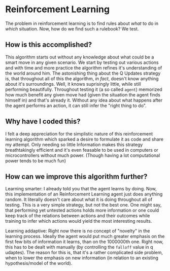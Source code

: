 # Reinforcement Learning

The problem in reinforcement learning is to find rules about _what_ to do in _which_ situation.
Now, how do we find such a rulebook?
We test.

## How is this accomplished?

This algorithm starts out without any knowledge about what could be a smart move in any given scenario.
We start by testing out various actions and with time and more practice the algorithm refines it's understanding of the world around him.
The astonishing thing about the Q Updates strategy is, that throughout all of this the algorithm, _in fact_, doesn't know anything about it's surroundings. Well, it knows suprisingly little, while still performing beautifully.
Throughout testing it (a so called `agent`) memorized how much benefit any given move had (given the situation the agent finds himself in) and that's already it. Without any idea about what happens after the agent performs an action, it can still infer the "right thing to do".

## Why have I coded this?
I felt a deep appreciation for the simplistic nature of this reinforcement learning algorithm which sparked a desire to formulate it as code and share my attempt. Only needing so little Information makes this strategy breathtakingly efficient and it's even feasable to be used in computers or microcontrollers without much power. (Though having a lot computational power tends to be much fun)

## How can we improve this algorithm further?
Learning smarter:
I already told you that the agent learns by doing. Now, this implementation of an Reinforcement Learning agent just does anything random. It literally doesn't care about what it is doing throughout all of testing.
This is a very simple strategy, but not the best one. One might say, that performing yet untested actions holds more information or one could keep track of the relations between actions and their outcomes while training to infer which actions would yield the most interesting results.

Learning addaptive:
Right now there is no concept of "novelty" in the learning process.
Ideally the agent would put much greater emphasis on the first few bits of information it learns, than on the 1000000th one. Right now, this has to be dealt with manually (by controlling the `falloff` value in q udaptes). The reason for this is, that it's a rather complicated side problem, when to lower the emphasis on new information (in relation to an existing hypothesis/model of the world).
